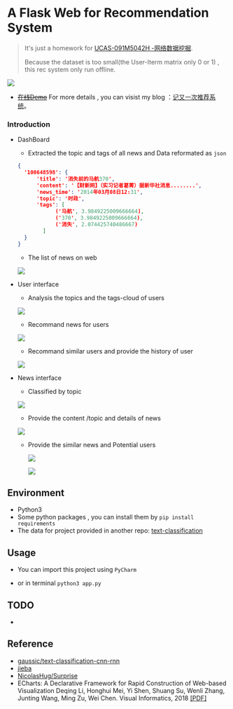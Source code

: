 # A Flask Web for Recommendation System

> It's just a homework for [UCAS-091M5042H -网络数据挖掘](http://jwxk.ucas.ac.cn/course/courseplan/148444).
>
> Because the dataset is too small(the User-Iterm matrix only 0 or 1) , this rec system only run  offline.

![](https://ws2.sinaimg.cn/large/006tNbRwly1fy68gktj58j31ee0o2wgo.jpg)

- [~~在线Demo~~]()   For more details , you can visist my blog ：[记又一次推荐系统](ttps://blog.idejie.com/2018/12/14/a-rec-sys/)。

###  Introduction

- DashBoard

  - Extracted the topic and tags of all news and Data reformated as `json`

  ```json
  {
  	'100648598': { 
  		'title': '消失前的马航370',
  		'content': '【财新网】（实习记者葛菁）据新华社消息........',
  		'news_time': '2014年03月08日12:31',
  		'topic': '时政',
  		'tags': [
              ('马航', 3.9849225009666664),
              ('370', 3.9849225009666664), 
              ('消失', 2.074425740486667)
          ]
  	}
  }
  ```

  - The list of news on web

  ![](https://ws4.sinaimg.cn/large/006tNbRwly1fy68hqrn5oj31c00u04c3.jpg)

- User interface

  - Analysis the topics and the tags-cloud of users

  ![](https://ws4.sinaimg.cn/large/006tNbRwly1fy68om8ixzj31xb0u079c.jpg)

  - Recommand news for users

  ![](https://ws1.sinaimg.cn/large/006tNbRwly1fy68pk87ygj32ko0sswoa.jpg)

  - Recommand similar users and provide the history of user

  ![](https://ws2.sinaimg.cn/large/006tNbRwly1fy68rhg9mrj31hx0u07hd.jpg)

- News interface

  - Classified by topic

  ![](https://ws2.sinaimg.cn/large/006tNbRwly1fy68zu51r7j31hh0u0qgg.jpg)

  - Provide the content /topic and details of news

  ![](https://ws3.sinaimg.cn/large/006tNbRwly1fy68u0xcncj32be0u0k9d.jpg)

  - Provide the similar news and  Potential users

    ![](https://ws1.sinaimg.cn/large/006tNbRwly1fy69uhes4qj31v90u049b.jpg)



    ![](https://ws2.sinaimg.cn/large/006tNbRwly1fy6a6l3oshj31id0u0wun.jpg)

 ## Environment 
 - Python3 
 - Some python packages , you can install them by `pip install requirements`
 - The data for project provided in another repo: [text-classification](https://github.com/idejie/text-classification)

## Usage

- You can import this project using `PyCharm`

- or in terminal `python3 app.py `

## TODO

- 

 ## Reference
 - [gaussic/text-classification-cnn-rnn](https://github.com/gaussic/text-classification-cnn-rnn)
 - [jieba](https://github.com/fxsjy/jieba)
 - [NicolasHug/Surprise](https://github.com/NicolasHug/Surprise)
 - ECharts: A Declarative Framework for Rapid Construction of Web-based Visualization
Deqing Li, Honghui Mei, Yi Shen, Shuang Su, Wenli Zhang, Junting Wang, Ming Zu, Wei Chen.
Visual Informatics, 2018 [[PDF]](http://www.cad.zju.edu.cn/home/vagblog/VAG_Work/echarts.pdf)
